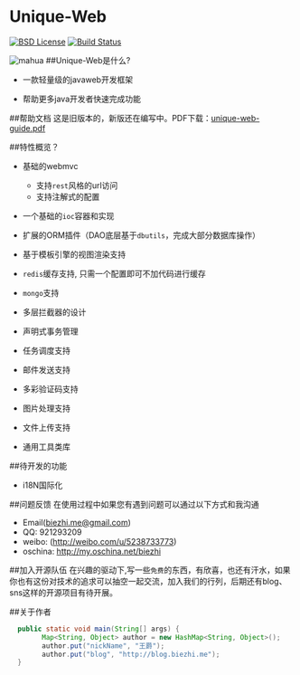 Unique-Web
====

[![BSD License](http://img.shields.io/hexpm/l/plug.svg)](https://github.com/biezhi/unique-web)
[![Build Status](http://img.shields.io/travis/joyent/node/v0.6.svg)](https://github.com/biezhi/unique-web)

![mahua](http://i2.tietuku.com/630edadd7481f675.png)
##Unique-Web是什么?
 * 一款轻量级的javaweb开发框架

 * 帮助更多java开发者快速完成功能

##帮助文档
这是旧版本的，新版还在编写中。PDF下载：[unique-web-guide.pdf](http://imdoc.qiniudn.com/unique-web-guide.pdf)

##特性概览？

+ 基础的webmvc
    + 支持`rest`风格的url访问
    + 支持注解式的配置
+ 一个基础的`ioc`容器和实现

+ 扩展的ORM插件（DAO底层基于`dbutils`，完成大部分数据库操作）
+ 基于模板引擎的视图渲染支持
+ `redis`缓存支持, 只需一个配置即可不加代码进行缓存
+ `mongo`支持
+ 多层拦截器的设计
+ 声明式事务管理
+ 任务调度支持
+ 邮件发送支持
+ 多彩验证码支持
+ 图片处理支持
+ 文件上传支持
+ 通用工具类库

##待开发的功能
+ i18N国际化

##问题反馈
在使用过程中如果您有遇到问题可以通过以下方式和我沟通

+ Email(biezhi.me@gmail.com)
+ QQ: 921293209
+ weibo: (http://weibo.com/u/5238733773)
+ oschina: http://my.oschina.net/biezhi

##加入开源队伍
在兴趣的驱动下,写一些`免费`的东西，有欣喜，也还有汗水，如果你也有这份对技术的追求可以抽空一起交流，加入我们的行列，后期还有blog、sns这样的开源项目有待开展。

##关于作者

```java
  public static void main(String[] args) {
    	Map<String, Object> author = new HashMap<String, Object>();
		author.put("nickName", "王爵");
		author.put("blog", "http://blog.biezhi.me");
  }
```


  [1]: https://github.com/biezhi/unique-web/blob/master/en.md